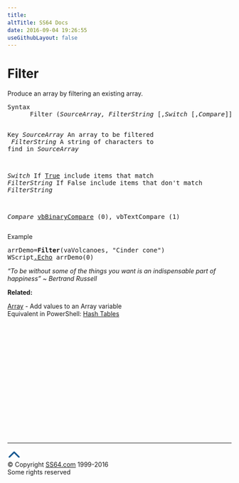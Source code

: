 ```yaml
---
title:
altTitle: SS64 Docs
date: 2016-09-04 19:26:55
useGithubLayout: false
---
```

<!-- #BeginLibraryItem "/Library/head_vb.lbi" --><!-- #EndLibraryItem --><h1>Filter</h1> 
<p>Produce an array by filtering an existing array.</p>
<pre>Syntax 
      Filter (<i>SourceArray, FilterString</i> [,<i>Switch</i> [,<i>Compare</i>]])

Key
   <i>SourceArray</i><i>  </i>An array to be filtered
<span class="code"></span>
   <i>FilterString</i> A string of characters to find in <i>SourceArray</i>

   <i>Switch</i>       If <u>True</u> include items that match <i>FilterString</i>
                If False include items that don't match <i>FilterString

   Compare      </i><u>vbBinaryCompare</u> (0), vbTextCompare (1)</pre>
<p>Example</p>
<pre>arrDemo=<b>Filter</b>(vaVolcanoes, "Cinder cone")
WScript<a href="echo.html">.Echo</a> arrDemo(0)</pre>
<p class="quote"><i>“To be without some of the things you want is an indispensable part of happiness” ~ Bertrand Russell</i></p>
<p><b>Related:</b></p>
<p>   <a href="array.html">Array</a> -  Add values to an Array variable<br>
Equivalent in PowerShell: <a href="../ps/syntax-arrays.html">Hash Tables</a> </p><!-- #BeginLibraryItem "/Library/foot_vb.lbi" --><p>
<!-- VB300 -->
<ins class="adsbygoogle" style="display:inline-block;width:300px;height:250px" data-ad-client="ca-pub-6140977852749469" data-ad-slot="1683739502"></ins>
<script>
(adsbygoogle = window.adsbygoogle || []).push({});
</script></p>
<hr>
<div id="bl" class="footer"><a href="filter.html#"><img src="../images/top.png" width="30" height="22" alt="Back to the Top"></a></div>
<div id="br" class="footer, tagline">© Copyright <a href="http://ss64.com/">SS64.com</a> 1999-2016<br>
Some rights reserved</div><!-- #EndLibraryItem -->

